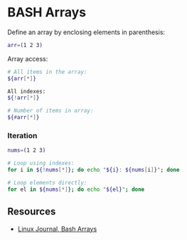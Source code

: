 # BASH Arrays

Define an array by enclosing elements in parenthesis:

```bash
arr=(1 2 3)
```

Array access:
```bash
# All items in the array:
${arr[*]}

All indexes:
${!arr[*]}

# Number of items in array:
${#arr[*]}
```

### Iteration

```bash
nums=(1 2 3)

# Loop using indexes:
for i in ${!nums[*]}; do echo "${i}: ${nums[i]}"; done

# Loop elements directly:
for el in ${nums[*]}; do echo "${el}"; done
```

Resources
---------
* [Linux Journal, Bash Arrays][1]

[1]: https://www.linuxjournal.com/content/bash-arrays
